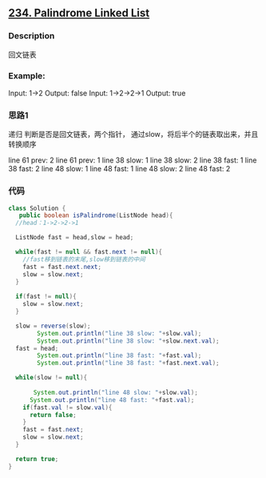 ## [234. Palindrome Linked List](https://leetcode.com/problems/palindrome-linked-list/description/)


### Description

回文链表
### Example:

  Input: 1->2
  Output: false
  Input: 1->2->2->1
  Output: true
### 思路1 
递归 
判断是否是回文链表，两个指针，
通过slow，将后半个的链表取出来，并且转换顺序

line 61 prev: 2
line 61 prev: 1
line 38 slow: 1
line 38 slow: 2
line 38 fast: 1
line 38 fast: 2
line 48 slow: 1
line 48 fast: 1
line 48 slow: 2
line 48 fast: 2

### 代码
```java
class Solution {
   public boolean isPalindrome(ListNode head){
  //head：1->2->2->1

  ListNode fast = head,slow = head;

  while(fast != null && fast.next != null){
    //fast移到链表的末尾,slow移到链表的中间
    fast = fast.next.next;
    slow = slow.next;
  }
  
  if(fast != null){
    slow = slow.next;
  }

  slow = reverse(slow);
        System.out.println("line 38 slow: "+slow.val);
        System.out.println("line 38 slow: "+slow.next.val);
  fast = head;
        System.out.println("line 38 fast: "+fast.val);
        System.out.println("line 38 fast: "+fast.next.val);

  while(slow != null){
      
       System.out.println("line 48 slow: "+slow.val);
      System.out.println("line 48 fast: "+fast.val);
    if(fast.val != slow.val){
      return false;
    }
    fast = fast.next;
    slow = slow.next;
  }

  return true;
}

```
